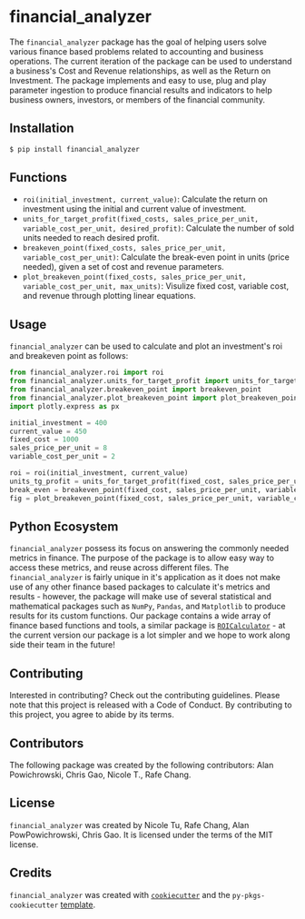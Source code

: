# financial_analyzer

The `financial_analyzer` package has the goal of helping users solve various finance based problems related to accounting and business operations. The current iteration of the package can be used to understand a business's Cost and Revenue relationships, as well as the Return on Investment. The package implements and easy to use, plug and play parameter ingestion to produce financial results and indicators to help business owners, investors, or members of the financial community.

## Installation

```bash
$ pip install financial_analyzer
```

## Functions 
- `roi(initial_investment, current_value)`: Calculate the return on investment using the initial and current value of investment. 
- `units_for_target_profit(fixed_costs, sales_price_per_unit, variable_cost_per_unit, desired_profit)`: Calculate the number of sold units needed to reach desired profit. 
- `breakeven_point(fixed_costs, sales_price_per_unit, variable_cost_per_unit)`: Calculate the break-even point in units (price needed), given a set of cost and revenue parameters. 
- `plot_breakeven_point(fixed_costs, sales_price_per_unit, variable_cost_per_unit, max_units)`: Visulize fixed cost, variable cost, and revenue through plotting linear equations. 

## Usage

`financial_analyzer` can be used to calculate and plot an investment's roi and breakeven point as follows: 

```python 
from financial_analyzer.roi import roi
from financial_analyzer.units_for_target_profit import units_for_target_profit
from financial_analyzer.breakeven_point import breakeven_point
from financial_analyzer.plot_breakeven_point import plot_breakeven_point
import plotly.express as px

initial_investment = 400 
current_value = 450
fixed_cost = 1000
sales_price_per_unit = 8 
variable_cost_per_unit = 2 

roi = roi(initial_investment, current_value)
units_tg_profit = units_for_target_profit(fixed_cost, sales_price_per_unit, variable_cost_per_unit, 200)
break_even = breakeven_point(fixed_cost, sales_price_per_unit, variable_cost_per_unit)
fig = plot_breakeven_point(fixed_cost, sales_price_per_unit, variable_cost_per_unit, 500)
```

## Python Ecosystem 

`financial_analyzer` possess its focus on answering the commonly needed metrics in finance. The purpose of the package is to allow easy way to access these metrics, and reuse across different files. The `financial_analyzer` is fairly unique in it's application as it does not make use of any other finance based packages to calculate it's metrics and results - however, the package will make use of several statistical and mathematical packages such as `NumPy`, `Pandas`, and `Matplotlib` to produce results for its custom functions. Our package contains a wide array of finance based functions and tools, a similar package is [`ROICalculator`](https://github.com/likeblood/ROICalculator) - at the current version our package is a lot simpler and we hope to work along side their team in the future!

## Contributing

Interested in contributing? Check out the contributing guidelines. Please note that this project is released with a Code of Conduct. By contributing to this project, you agree to abide by its terms.

## Contributors

The following package was created by the following contributors: Alan Powichrowski, Chris Gao, Nicole T., Rafe Chang.

## License

`financial_analyzer` was created by Nicole Tu, Rafe Chang, Alan PowPowichrowski, Chris Gao. It is licensed under the terms of the MIT license.

## Credits

`financial_analyzer` was created with [`cookiecutter`](https://cookiecutter.readthedocs.io/en/latest/) and the `py-pkgs-cookiecutter` [template](https://github.com/py-pkgs/py-pkgs-cookiecutter).
